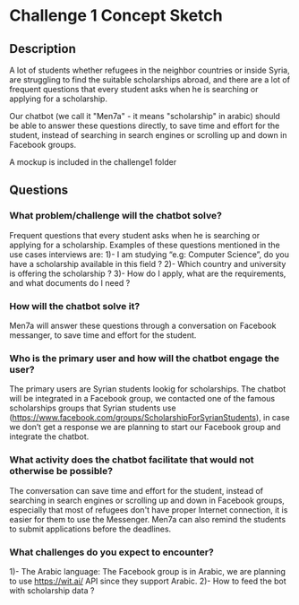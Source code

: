 # Challenge 1 Concept Sketch

## Description

A lot of students whether refugees in the neighbor countries or inside Syria, are struggling to find the suitable scholarships abroad, and there are a lot of frequent questions that every student asks when he is searching or applying for a scholarship.

Our chatbot (we call it "Men7a" - it means "scholarship" in arabic) should be able to answer these questions directly, to save time and effort for the student, instead of searching in search engines or scrolling up and down in Facebook groups. 

A mockup is included in the challenge1 folder

## Questions

### What problem/challenge will the chatbot solve? 

Frequent questions that every student asks when he is searching or applying for a scholarship.
Examples of these questions mentioned in the use cases interviews are: 
1)- I am studying “e.g: Computer Science”, do you have a scholarship available in this field ?
2)- Which country and university is offering the scholarship ?
3)- How do I apply, what are the requirements, and what documents do I need ?

### How will the chatbot solve it? 

Men7a will answer these questions through a conversation on Facebook messanger, to save time and effort for the student.
### Who is the primary user and how will the chatbot engage the user?

The primary users are Syrian students lookig for scholarships. 
The chatbot will be integrated in a Facebook group, we contacted one of the famous scholarships groups that Syrian students use (https://www.facebook.com/groups/ScholarshipForSyrianStudents), in case we don’t get a response we are planning to start our Facebook group and integrate the chatbot.

### What activity does the chatbot facilitate that would not otherwise be possible? 

The conversation can save time and effort for the student, instead of searching in search engines or scrolling up and down in Facebook groups, especially that most of refugees don't have proper Internet connection, it is easier for them to use the Messenger.
Men7a can also remind the students to submit applications before the deadlines.

### What challenges do you expect to encounter?

1)- The Arabic language: The Facebook group is in Arabic, we are planning to use https://wit.ai/ API since they support Arabic.
2)- How to feed the bot with scholarship data ? 
